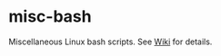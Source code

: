 # misc-bash

Miscellaneous Linux bash scripts.
See [Wiki](https://github.com/mhightower83/ls-misc/wiki) for details.
